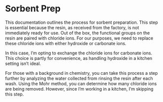# Sorbent Prep

This documentation outlines the process for sorbent preparation. This step is essential because the resin, as received from the factory, is not immediately ready for use. Out of the box, the functional groups on the resin are paired with chloride ions. For our purposes, we need to replace these chloride ions with either hydroxide or carbonate ions.

In this case, I’m opting to exchange the chloride ions for carbonate ions. This choice is partly for convenience, as handling hydroxide in a kitchen setting isn’t ideal.

For those with a background in chemistry, you can take this process a step further by analyzing the water collected from rinsing the resin after each wash. Using the Mohr method, you can determine how many chloride ions are being removed. However, since I’m working in a kitchen, I’m skipping this step.